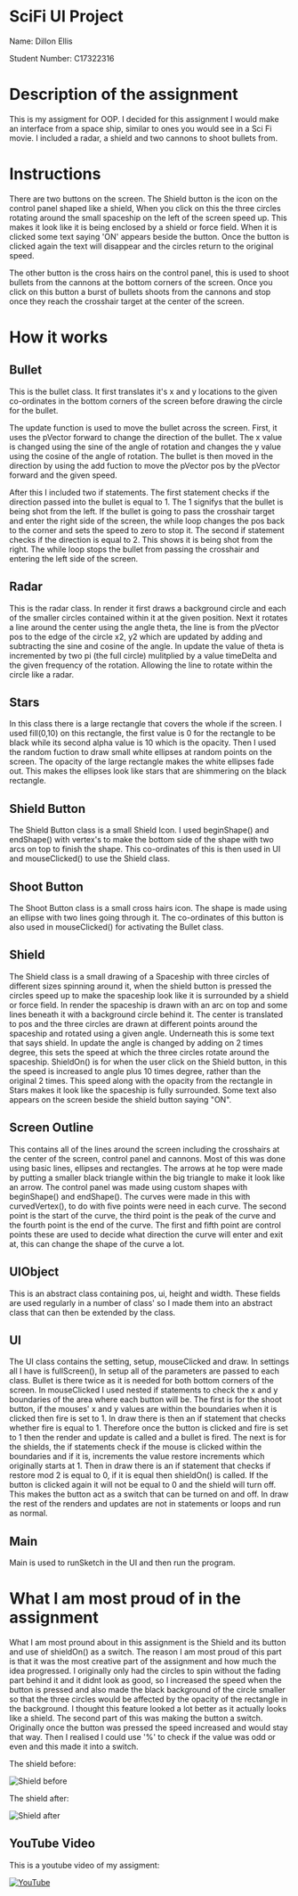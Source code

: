 # SciFi UI Project

Name: Dillon Ellis

Student Number: C17322316

# Description of the assignment
This is my assigment for OOP. I decided for this assignment I would make an interface from a space ship, similar to ones you would see in a Sci Fi movie. I included a radar, a shield and two cannons to shoot bullets from.

# Instructions
There are two buttons on the screen. The Shield button is the icon on the control panel shaped like a shield, When you click on this the three circles rotating around the small spaceship on the left of the screen speed up. This makes it look like it is being enclosed by a shield or force field. When it is clicked some text saying 'ON' appears beside the button. Once the button is clicked again the text will disappear and the circles return to the original speed.

The other button is the cross hairs on the control panel, this is used to shoot bullets from the cannons at the bottom corners of the screen. Once you click on this button a burst of bullets shoots from the cannons and stop once they reach the crosshair target at the center of the screen.

# How it works

## Bullet
This is the bullet class. It first translates it's x and y locations to the given co-ordinates in the bottom corners of the screen before drawing the circle for the bullet.

The update function is used to move the bullet across the screen. First, it uses the pVector forward to change the direction of the bullet. The x value is changed using the sine of the angle of rotation and changes the y value using the cosine of the angle of rotation. The bullet is then moved in the direction by using the add fuction to move the pVector pos by the pVector forward and the given speed.

After this I included two if statements. The first statement checks if the direction passed into the bullet is equal to 1. The 1 signifys that the bullet is being shot from the left. If the bullet is going to pass the crosshair target and enter the right side of the screen, the while loop changes the pos back to the corner and sets the speed to zero to stop it.
The second if statement checks if the direction is equal to 2. This shows it is being shot from the right. The while loop stops the bullet from passing the crosshair and entering the left side of the screen.

## Radar
This is the radar class. In render it first draws a background circle and each of the smaller circles contained within it at the given position. Next it rotates a line around the center using the angle theta, the line is from the pVector pos to the edge of the circle x2, y2 which are updated by adding and subtracting the sine and cosine of the angle.
In update the value of theta is incremented by two pi (the full circle) mulitplied by a value timeDelta and the given frequency of the rotation. Allowing the line to rotate within the circle like a radar.

## Stars
In this class there is a large rectangle that covers the whole if the screen. I used fill(0,10) on this rectangle, the first value is 0 for the rectangle to be black while its second alpha value is 10 which is the opacity. Then I used the random fuction to draw small white ellipses at random points on the screen. The opacity of the large rectangle makes the white ellipses fade out. This makes the ellipses look like stars that are shimmering on the black rectangle.

## Shield Button
The Shield Button class is a small Shield Icon. I used beginShape() and endShape() with vertex's to make the bottom side of the shape with two arcs on top to finish the shape. This co-ordinates of this is then used in UI and mouseClicked() to use the Shield class.

## Shoot Button
The Shoot Button class is a small cross hairs icon. The shape is made using an ellipse with two lines going through it. The co-ordinates of this button is also used in mouseClicked() for activating the Bullet class.

## Shield
The Shield class is a small drawing of a Spaceship with three circles of different sizes spinning around it, when the shield button is pressed the circles speed up to make the spaceship look like it is surrounded by a shield or force field. In render the spaceship is drawn with an arc on top and some lines beneath it with a background circle behind it. The center is translated to pos and the three circles are drawn at different points around the spaceship and rotated using a given angle.
Underneath this is some text that says shield.
In update the angle is changed by adding on 2 times degree, this sets the speed at which the three circles rotate around the spaceship.
ShieldOn() is for when the user click on the Shield button, in this the speed is increased to angle plus 10 times degree, rather than the original 2 times.
This speed along with the opacity from the rectangle in Stars makes it look like the spaceship is fully surrounded. Some text also appears on the screen beside the shield button saying "ON".

## Screen Outline
This contains all of the lines around the screen including the crosshairs at the center of the screen, control panel and cannons.
Most of this was done using basic lines, ellipses and rectangles. The arrows at he top were made by putting a smaller black triangle within the big triangle to make it look like an arrow.
The control panel was made using custom shapes with beginShape() and endShape(). The curves were made in this with curvedVertex(), to do with five points were need in each curve. The second point is the start of the curve, the third point is the peak of the curve and the fourth point is the end of the curve. The first and fifth point are control points these are used to decide what direction the curve will enter and exit at, this can change the shape of the curve a lot.

## UIObject
This is an abstract class containing pos, ui, height and width. These fields are used regularly in a number of class' so I made them into an abstract class that can then be extended by the class.

## UI
The UI class contains the setting, setup, mouseClicked and draw.
In settings all I have is fullScreen(), In setup all of the parameters are passed to each class. Bullet is there twice as it is needed for both bottom corners of the screen.
In mouseClicked I used nested if statements to check the x and y boundaries of the area where each button will be. The first is for the shoot button, if the mouses' x and y values are within the boundaries when it is clicked then fire is set to 1.
In draw there is then an if statement that checks whether fire is equal to 1. Therefore once the button is clicked and fire is set to 1 then the render and update is called and a bullet is fired.
The next is for the shields, the if statements check if the mouse is clicked within the boundaries and if it is, increments the value restore increments which originally starts at 1. Then in draw there is an if statement that checks if restore mod 2 is equal to 0, if it is equal then shieldOn() is called. If the button is clicked again it will not be equal to 0 and the shield will turn off. This makes the button act as a switch that can be turned on and off.
In draw the rest of the renders and updates are not in statements or loops and run as normal.

## Main
Main is used to runSketch in the UI and then run the program.

# What I am most proud of in the assignment
What I am most pround about in this assignment is the Shield and its button and use of shieldOn() as a switch.
The reason I am most proud of this part is that it was the most creative part of the assignment and how much the idea progressed. I originally  only had the circles to spin without the fading part behind it and it didnt look as good, so I increased the speed when the button is pressed and also made the black background of the circle smaller so that the three circles would be affected by the opacity of the rectangle in the background. I thought this feature looked a lot better as it actually looks like a shield.
The second part of this was making the button a switch. Originally once the button was pressed the speed increased and would stay that way. Then I realised I could use '%' to check if the value was odd or even and this made it into a switch.

The shield before: 

![Shield before](images/ShieldBefore.png)

The shield after:

![Shield after](images/ShieldAfter.png)


## YouTube Video

This is a youtube video of my assigment:

[![YouTube](youtubepic.png)](https://youtu.be/jbOD09Q_CYc)





